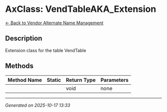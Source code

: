 # AxClass: VendTableAKA_Extension

[← Back to Vendor Alternate Name Management](../README.md)

## Description

<summary> Extension class for the table <c>VendTable</c> </summary>

## Methods

| Method Name | Static | Return Type | Parameters |
|-------------|--------|-------------|------------|
|  |  | void | none |

---

*Generated on 2025-10-17 13:33*
